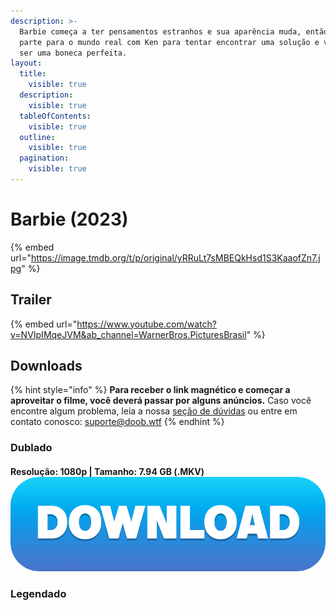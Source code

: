 ```yaml
---
description: >-
  Barbie começa a ter pensamentos estranhos e sua aparência muda, então ela
  parte para o mundo real com Ken para tentar encontrar uma solução e voltar a
  ser uma boneca perfeita.
layout:
  title:
    visible: true
  description:
    visible: true
  tableOfContents:
    visible: true
  outline:
    visible: true
  pagination:
    visible: true
---
```


# Barbie (2023)

{% embed url="https://image.tmdb.org/t/p/original/yRRuLt7sMBEQkHsd1S3KaaofZn7.jpg" %}

## Trailer

{% embed url="https://www.youtube.com/watch?v=NVIpIMqeJVM&ab_channel=WarnerBros.PicturesBrasil" %}



## Downloads

{% hint style="info" %}
**Para receber o link magnético e começar a aproveitar o filme, você deverá passar por alguns anúncios.** Caso você encontre algum problema, leia a nossa [seção de dúvidas](../#duvidas) ou entre em contato conosco: [suporte@doob.wtf](mailto:suporte@doob.wtf)
{% endhint %}

### Dublado

####

#### Resolução: 1080p | Tamanho: 7.94 GB (.MKV) [<img src="../.gitbook/assets/DOWNLOAD button.png" alt="" data-size="line">](https://doob.ftp.sh/barbie/dublado) <a href="#download-1" id="download-1"></a>

### Legendado
